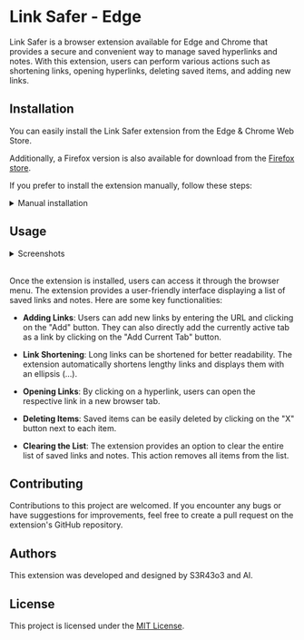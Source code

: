 # Link Safer - Edge

Link Safer is a browser extension available for Edge and Chrome that provides a secure and convenient way to manage saved hyperlinks and notes. With this extension, users can perform various actions such as shortening links, opening hyperlinks, deleting saved items, and adding new links.

## Installation

You can easily install the Link Safer extension from the Edge & Chrome Web Store. 

Additionally, a Firefox version is also available for download from the [Firefox store](https://addons.mozilla.org/de/firefox/addon/linksafer/?utm_source=addons.mozilla.org&utm_medium=referral&utm_content=search).

If you prefer to install the extension manually, follow these steps:

<details>
    <summary>Manual installation</summary>
    <br>

- Go to the [release section](https://github.com/sera619/EdgeAddon/releases) of the extension's GitHub repository.
- Download the latest release.
- Open your browser and navigate to the browser or extension settings.
- Look for the option to install an extension from a file.
- Select the path to the downloaded zip file.
- Click install, and the extension should be ready to use.

</details>

## Usage

<details>
    <summary>Screenshots</summary>
    <br>

- ![Addon Preview](assets/img/addon_preview.png)
- ![Option Preview](assets/img/options_preview.png)
- ![Passwordgenerator Preview](assets/img/passgen_preview.png)

</details>
<br>

Once the extension is installed, users can access it through the browser menu. The extension provides a user-friendly interface displaying a list of saved links and notes. Here are some key functionalities:

- **Adding Links**: Users can add new links by entering the URL and clicking on the "Add" button. They can also directly add the currently active tab as a link by clicking on the "Add Current Tab" button.

- **Link Shortening**: Long links can be shortened for better readability. The extension automatically shortens lengthy links and displays them with an ellipsis (...).

- **Opening Links**: By clicking on a hyperlink, users can open the respective link in a new browser tab.

- **Deleting Items**: Saved items can be easily deleted by clicking on the "X" button next to each item.

- **Clearing the List**: The extension provides an option to clear the entire list of saved links and notes. This action removes all items from the list.

## Contributing

Contributions to this project are welcomed. If you encounter any bugs or have suggestions for improvements, feel free to create a pull request on the extension's GitHub repository.

## Authors

This extension was developed and designed by S3R43o3 and AI.

## License

This project is licensed under the [MIT License](LICENSE).

